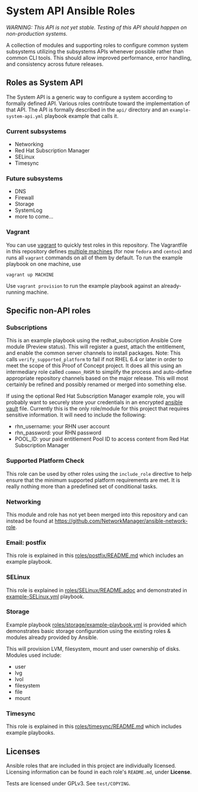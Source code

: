 # System API Ansible Roles

_WARNING: This API is not yet stable. Testing of this API should happen on non-production systems._

A collection of modules and supporting roles to configure common system subsystems utilizing the subsystems APIs whenever possible rather than common CLI tools.  This should allow improved performance, error handling, and consistency across future releases.

## Roles as System API

The System API is a generic way to configure a system according to formally defined API.
Various roles contribute toward the implementation of that API. The API is formally
described in the ```api/``` directory and an ```example-system-api.yml``` playbook example
that calls it.

### Current subsystems
- Networking
- Red Hat Subscription Manager
- SELinux
- Timesync

### Future subsystems
- DNS
- Firewall
- Storage
- SystemLog
- more to come...

### Vagrant

You can use [vagrant](http://vagrantup.com) to quickly test roles in this repository. The Vagrantfile in this repository defines [multiple machines](https://www.vagrantup.com/docs/multi-machine/) (for now `fedora` and `centos`) and runs all `vagrant` commands on all of them by default. To run the example playbook on one machine, use

```shell
vagrant up MACHINE
```

Use `vagrant provision` to run the example playbook against an already-running machine.

## Specific non-API roles

### Subscriptions

This is an example playbook using the redhat_subscription Ansible Core module (Preview status). This will register a guest, attach the entitlement, and enable the common server channels to install packages.  Note:  This calls `verify_supported_platform` to fail if not RHEL 6.4 or later in order to meet the scope of this Proof of Concept project.  It does all this using an intermediary role called `common_RHSM` to simplify the process and auto-define appropriate repository channels based on the major release.  This will most certainly be refined and possibly renamed or merged into something else.

If using the optional Red Hat Subscription Manager example role, you will probably want to securely store your credentials in an encrypted [ansible vault](http://docs.ansible.com/ansible/playbooks_vault.html) file.  Currently this is the only role/module for this project that requires sensitive information.  It will need to include the following:

* rhn_username: your RHN user account
* rhn_password: your RHN password
* POOL_ID: your paid entitlement Pool ID to access content from Red Hat Subscription Manager


### Supported Platform Check
This role can be used by other roles using the `include_role` directive to help ensure that the minimum supported platform requirements are met.  It is really nothing more than a predefined set of conditional tasks.

### Networking
This module and role has not yet been merged into this repository and can instead be found at <https://github.com/NetworkManager/ansible-network-role>.

### Email: postfix
This role is explained in this [roles/postfix/README.md](https://github.com/cockpit-project/poc-sysmgmt-roles/blob/master/roles/postfix/README.md) which includes an example playbook.

### SELinux
This role is explained in [roles/SELinux/README.adoc](https://github.com/cockpit-project/poc-sysmgmt-roles/blob/master/README.adoc) and demonstrated in [example-SELinux.yml](https://github.com/cockpit-project/poc-sysmgmt-roles/blob/master/example-playbook.yml) playbook.

### Storage
Example playbook [roles/storage/example-playbook.yml](https://github.com/cockpit-project/poc-sysmgmt-roles/blob/master/roles/storage/example-playbook.yml) is provided which demonstrates basic storage configuration using the existing roles & modules already provided by Ansible.

This will provision LVM, filesystem, mount and user ownership of disks.  Modules used include:

- user
- lvg
- lvol
- filesystem
- file
- mount

### Timesync
This role is explained in this [roles/timesync/README.md](https://github.com/cockpit-project/poc-sysmgmt-roles/blob/master/roles/timesync/README.md) which includes example playbooks.

## Licenses
Ansible roles that are included in this project are individually licensed. Licensing information can be found in each role's `README.md`, under **License**.

Tests are licensed under GPLv3. See `test/COPYING`.
